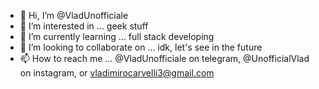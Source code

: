 - 👋 Hi, I’m @VladUnofficiale
- 👀 I’m interested in ... geek stuff
- 🌱 I’m currently learning ... full stack developing
- 💞️ I’m looking to collaborate on ... idk, let's see in the future
- 📫 How to reach me ... @VladUnofficiale on telegram, @UnofficialVlad on instagram, or vladimirocarvelli3@gmail.com

<!---
VladUnofficiale/VladUnofficiale is a ✨ special ✨ repository because its `README.md` (this file) appears on your GitHub profile.
You can click the Preview link to take a look at your changes.
--->
